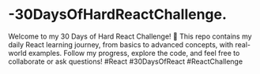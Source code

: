 # -30DaysOfHardReactChallenge.
Welcome to my 30 Days of Hard React Challenge! 🚀 This repo contains my daily React learning journey, from basics to advanced concepts, with real-world examples. Follow my progress, explore the code, and feel free to collaborate or ask questions! #React #30DaysOfReact #ReactChallenge
